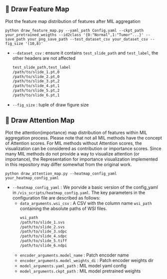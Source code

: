 ## :ledger: **Draw Feature Map**
Plot the feature map distribution of features after MIL aggregation
```shell
python draw_feature_map.py --yaml_path Config.yaml --ckpt_path your_pretrained_weigths --id2class '{0:"Normal",1:"Tumor"...}' --save_path your_png_save_path --test_dataset_csv your_dataset_csv --fig_size '(10,8)'
```
- `--dataset_csv` : ensure it contains `test_slide_path` and `test_label`, the other headers are not affected
    ```bash
    test_slide_path,test_label
    /path/to/slide_1.pt,0
    /path/to/slide_2.pt,0
    /path/to/slide_3.pt,2
    /path/to/slide_4.pt,1
    /path/to/slide_5.pt,2
    /path/to/slide_6.pt,1
    ```
- `--fig_size` : tuple of draw figure size


## :ledger: **Draw Attention Map**
Plot the attention(importance) map distribution of features within MIL aggregation process. Please note that not all MIL methods have the concept of Attention scores. For MIL methods without Attention scores, the visualization can be considered as contribution or importance scores. Since many MIL methods do not provide a way to visualize attention (or importance), the Representation for importance visualization implemented in this repository may differ somewhat from the original work.
```shell
python draw_attention_map.py --heatmap_config_yaml your_heatmap_config_yaml
```
- `--heatmap_config_yaml` : We porvide a basic version of the config_yaml in `/vis_scripts/heatmap_config.yaml`. The key parameters in the configuration file are described as follows:
    - `data_arguments.wsi_csv` :  A CSV with the column name `wsi_path` containing the absolute paths of WSI files.
        ```bash
        wsi_path
        /path/to/slide_1.svs
        /path/to/slide_2.svs
        /path/to/slide_3.sdpc
        /path/to/slide_4.sdpc
        /path/to/slide_5.tiff
        /path/to/slide_6.ndpi
        ```
    - `encoder_arguments.model_name` : Patch encoder name
    - `encoder_arguments.model_weights_di` : Patch encoder weights dir 
    - `model_arguments.yaml_path` : MIL model yaml config
    - `model_arguments.ckpt_path` : MIL model pretrained weights
